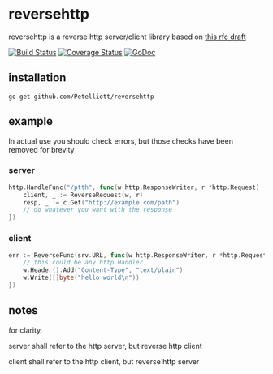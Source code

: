 # reversehttp

reversehttp is a reverse http server/client library based on
[this rfc draft](https://tools.ietf.org/html/draft-lentczner-rhttp-00)

[![Build Status](https://travis-ci.com/Petelliott/reversehttp.svg?branch=master)](https://travis-ci.com/Petelliott/reversehttp)
[![Coverage Status](https://coveralls.io/repos/github/Petelliott/reversehttp/badge.svg?branch=master)](https://coveralls.io/github/Petelliott/reversehttp?branch=master)
[![GoDoc](https://godoc.org/github.com/Petelliott/reversehttp?status.svg)](https://godoc.org/github.com/Petelliott/reversehttp)

## installation

```
go get github.com/Petelliott/reversehttp
```

## example

In actual use you should check errors, but those checks have been removed for brevity

### server

```go
http.HandleFunc("/ptth", func(w http.ResponseWriter, r *http.Request) {
	client, _ := ReverseRequest(w, r)
	resp, _ := c.Get("http://example.com/path")
	// do whatever you want with the response
})
```

### client

```go
err := ReverseFunc(srv.URL, func(w http.ResponseWriter, r *http.Request) {
	// this could be any http.Handler
	w.Header().Add("Content-Type", "text/plain")
	w.Write([]byte("hello world\n"))
})
```

## notes

for clarity,

server shall refer to the http server, but reverse http client

client shall refer to the http client, but reverse http server
